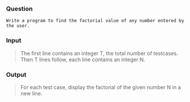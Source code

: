 ### Question
    Write a program to find the factorial value of any number entered by the user.

### Input
>The first line contains an integer T, the total number of testcases. Then T lines follow, each line contains an integer N.

### Output
>For each test case, display the factorial of the given number N in a new line.